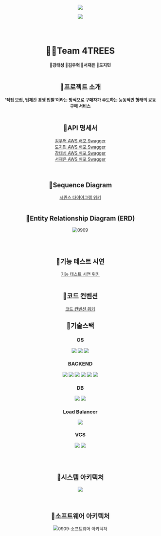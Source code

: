 <p align='center'>
    <img src="https://capsule-render.vercel.app/api?type=waving&color=auto&height=300&section=header&text=공구%20플랫폼%20🛒0909🌽&fontSize=75&animation=fadeIn&fontAlignY=38&&descAlignY=51&descAlign=62"/>
</p>

<div align="center">
  <img src="https://github.com/beyond-sw-camp/be06-1st-4TREES-0909/assets/82444759/adebff05-9206-4b6a-8ae2-475590c542e7"  align="center"/>
</div>

<br></br>

<div align="center">


<h1> 🤼‍♂️Team 4TREES</h2>
<b>🧡강태성 💚김우혁 💛서재은 💜도지민 </b> <br/><br/>

## 📌프로젝트 소개
<b>'직접 모집, 업체간 경쟁 입찰'이라는 방식으로 구매자가 주도하는 능동적인 형태의 공동구매 서비스</b>
<br/><br/>

## 📌API 명세서
<a href="http://43.202.232.230:8080/swagger-ui/index.html#/">김우혁 AWS 배포 Swagger</a> <br/>
<a href="http://...../swagger-ui/index.html#/">도지민 AWS 배포 Swagger</a> <br/>
<a href="http://...../swagger-ui/index.html#/">강태성 AWS 배포 Swagger</a> <br/>
<a href="http://...../swagger-ui/index.html#/">서재은 AWS 배포 Swagger</a> <br/>
<br/><br/>
## 📌Sequence Diagram
<a href="https://github.com/beyond-sw-camp/be06-2nd-4TREES-0909/wiki/%ED%95%B5%EC%8B%AC-%EA%B8%B0%EB%8A%A5-%EC%8B%9C%ED%80%80%EC%8A%A4-%EB%8B%A4%EC%9D%B4%EC%96%B4%EA%B7%B8%EB%9E%A8">시퀀스 다이어그램 위키</a>
<br/><br/>
## 📌Entity Relationship Diagram (ERD)
![0909](https://github.com/user-attachments/assets/5c04ff50-2d2d-4af2-b946-d77cc9f6395a)

<br/><br/>

## 📌기능 테스트 시연
<a href="https://github.com/beyond-sw-camp/be06-2nd-4TREES-0909/wiki/%ED%95%B5%EC%8B%AC-%EA%B8%B0%EB%8A%A5-%EC%8B%9C%EC%97%B0">기능 테스트 시연 위키</a>
<br/><br/>
## 📌코드 컨벤션
<a href="https://github.com/beyond-sw-camp/be06-2nd-4TREES-0909/wiki/%EC%BD%94%EB%93%9C-%EC%BB%A8%EB%B2%A4%EC%85%98">코드 컨벤션 위키</a>
## 📌기술스택
### OS
<img src="https://img.shields.io/badge/Linux-FCC624?style=flat&logo=linux&logoColor=black"/> <img src="https://img.shields.io/badge/Vmware-607078?style=flat&logo=Vmware&logoColor=white"/>  <img src="https://img.shields.io/badge/CentOS-262577?style=flat&logo=CentOS&logoColor=white"/>

### BACKEND
<img src="https://img.shields.io/badge/SpringBoot-6DB33F?style=flat&logo=SpringBoot&logoColor=white"/>
<img src="https://img.shields.io/badge/S3-569A31?style=flat&logo=amazons3&logoColor=white"/>
<img src="https://img.shields.io/badge/EC2-FF9900?style=flat&logo=amazonec2&logoColor=white"/>
<img src="https://img.shields.io/badge/Java-F344CB7?style=flat-plastic&logo=Java&logoColor=white"/></a>
<img src="https://img.shields.io/badge/JPA-F37143?style=flat-plastic&logo=JPA&logoColor=white"/></a>
<img src="https://img.shields.io/badge/GRADLE-02303A?style=flat-plastic&logo=gradle&logoColor=white"/></a>

### DB
<img src="https://img.shields.io/badge/MariaDB-003545?style=flat&logo=MariaDB&logoColor=white"/>
<img src="https://img.shields.io/badge/RDS-527FFF?style=flat&logo=RDS&logoColor=white"/>

### Load Balancer
<img src="https://img.shields.io/badge/HAPROXY-blue?style=flat&logo=googlepubsub&logoColor=white"/>

### VCS
<img src="https://img.shields.io/badge/github-181717?style=flat&logo=github&logoColor=white">
<img src="https://img.shields.io/badge/git-F05032?style=flat&logo=git&logoColor=white">


<br/><br/>
## 📌시스템 아키텍처
<div align="center">
<img src="https://github.com/beyond-sw-camp/be06-1st-4TREES-0909/assets/82444759/5f2eb344-23ed-4348-987e-7037cacf735d"></img>
</div>
<br/><br/>

## 📌소프트웨어 아키텍처
![0909-소프트웨어 아키텍처](https://github.com/user-attachments/assets/a8ef2c4b-b8e3-4c82-98ba-85ff29bac552)

<br/><br/>
